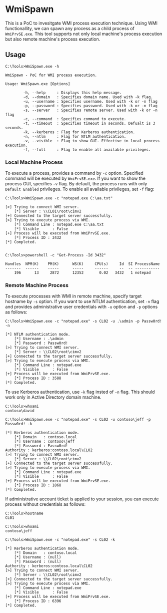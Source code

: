 # WmiSpawn

This is a PoC to invesitgate WMI process execution technique.
Using WMI functionallity, we can spawn any process as a child process of `WmiPrvSE.exe`.
This tool supports not only local machine's process execution but also remote machine's process execution.

## Usage
```
C:\Tools>WmiSpawn.exe -h

WmiSpawn - PoC for WMI process execution.

Usage: WmiSpawn.exe [Options]

        -h, --help     : Displays this help message.
        -d, --domain   : Specifies domain name. Used with -k flag.
        -u, --username : Specifies username. Used with -k or -n flag
        -p, --password : Specifies password. Used with -k or -n flag
        -s, --server   : Specifies remote server. Used with -k or -n flag
        -c, --command  : Specifies command to execute.
        -t, --timeout  : Specifies timeout in seconds. Defualt is 3 seconds.
        -k, --kerberos : Flag for Kerberos authentication.
        -n, --ntlm     : Flag for NTLM authentication.
        -v, --visible  : Flag to show GUI. Effective in local process execution.
        -f, --full     : Flag to enable all available privileges.
```

### Local Machine Process

To execute a process, provides a command by `-c` option.
Specified command will be executed by `WmiPrvSE.exe`.
If you want to show the process GUI, specifies `-v` flag.
By default, the process runs with only `Default Enabled` privileges.
To enable all available privileges, set `-f` flag:

```
C:\Tools>WmiSpawn.exe -c "notepad.exe C:\aa.txt"

[>] Trying to connect WMI server.
    [*] Server : \\CL01\root\cimv2
[+] Connected to the target server successfully.
[>] Trying to execute process via WMI.
    [*] Command Line : notepad.exe C:\aa.txt
    [*] Visible      : False
[+] Process will be executed from WmiPrvSE.exe.
    [*] Process ID : 3432
[*] Completed.


C:\Tools>powershell -c "Get-Process -Id 3432"

Handles  NPM(K)    PM(K)      WS(K)     CPU(s)     Id  SI ProcessName
-------  ------    -----      -----     ------     --  -- -----------
    196      13     2872      12352       0.02   3432   1 notepad
```


### Remote Machine Process

To execute processes with WMI in remote machine, specify target hostname by `-s` option.
If you want to use NTLM authentication, set `-n` flag and provides administrative user credentials with `-u` option and `-p` options as follows:

```
C:\Tools>WmiSpawn.exe -c "notepad.exe" -s CL02 -u .\admin -p Passw0rd! -n

[*] NTLM authentication mode.
    [*] Username : .\admin
    [*] Password : Passw0rd!
[>] Trying to connect WMI server.
    [*] Server : \\CL02\root\cimv2
[+] Connected to the target server successfully.
[>] Trying to execute process via WMI.
    [*] Command Line : notepad.exe
    [*] Visible      : False
[+] Process will be executed from WmiPrvSE.exe.
    [*] Process ID : 3588
[*] Completed.
```

To use Kerberos authentication, use `-k` flag insted of `-n` flag.
This should work only in Active Directory domain machine.

```
C:\Tools>whoami
contoso\david

C:\Tools>WmiSpawn.exe -c "notepad.exe" -s CL02 -u contoso\jeff -p Passw0rd! -k

[*] Kerberos authentication mode.
    [*] Domain   : contoso.local
    [*] Username : contoso\jeff
    [*] Password : Passw0rd!
Authority : kerberos:contoso.local\CL02
[>] Trying to connect WMI server.
    [*] Server : \\CL02\root\cimv2
[+] Connected to the target server successfully.
[>] Trying to execute process via WMI.
    [*] Command Line : notepad.exe
    [*] Visible      : False
[+] Process will be executed from WmiPrvSE.exe.
    [*] Process ID : 1868
[*] Completed.
```

If administrative account ticket is applied to your session, you can execute process without credentials as follows:

```
C:\Tools>hostname
CL01

C:\Tools>whoami
contoso\jeff

C:\Tools>WmiSpawn.exe -c "notepad.exe" -s CL02 -k

[*] Kerberos authentication mode.
    [*] Domain   : contoso.local
    [*] Username : (null)
    [*] Password : (null)
Authority : kerberos:contoso.local\CL02
[>] Trying to connect WMI server.
    [*] Server : \\CL02\root\cimv2
[+] Connected to the target server successfully.
[>] Trying to execute process via WMI.
    [*] Command Line : notepad.exe
    [*] Visible      : False
[+] Process will be executed from WmiPrvSE.exe.
    [*] Process ID : 6396
[*] Completed.
```